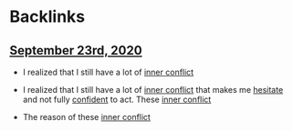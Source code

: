 
# Backlinks
## [September 23rd, 2020](<September 23rd, 2020.md>)
- I realized that I still have a lot of [inner conflict](<inner conflict.md>)

- I realized that I still have a lot of [inner conflict](<inner conflict.md>) that makes me [hesitate](<hesitate.md>) and not fully [confident](<confident.md>) to act. These [inner conflict](<inner conflict.md>)

- The reason of these [inner conflict](<inner conflict.md>)

